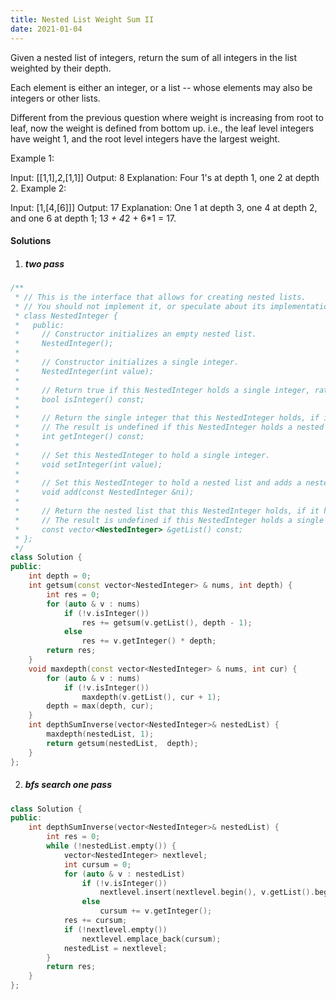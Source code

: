 ```yaml
---
title: Nested List Weight Sum II
date: 2021-01-04
---
```

Given a nested list of integers, return the sum of all integers in the list weighted by their depth.

Each element is either an integer, or a list -- whose elements may also be integers or other lists.

Different from the previous question where weight is increasing from root to leaf, now the weight is defined from bottom up. i.e., the leaf level integers have weight 1, and the root level integers have the largest weight.

Example 1:

Input: [[1,1],2,[1,1]]
Output: 8 
Explanation: Four 1's at depth 1, one 2 at depth 2.
Example 2:

Input: [1,[4,[6]]]
Output: 17 
Explanation: One 1 at depth 3, one 4 at depth 2, and one 6 at depth 1; 1*3 + 4*2 + 6*1 = 17.


#### Solutions

1. ##### two pass

```cpp
/**
 * // This is the interface that allows for creating nested lists.
 * // You should not implement it, or speculate about its implementation
 * class NestedInteger {
 *   public:
 *     // Constructor initializes an empty nested list.
 *     NestedInteger();
 *
 *     // Constructor initializes a single integer.
 *     NestedInteger(int value);
 *
 *     // Return true if this NestedInteger holds a single integer, rather than a nested list.
 *     bool isInteger() const;
 *
 *     // Return the single integer that this NestedInteger holds, if it holds a single integer
 *     // The result is undefined if this NestedInteger holds a nested list
 *     int getInteger() const;
 *
 *     // Set this NestedInteger to hold a single integer.
 *     void setInteger(int value);
 *
 *     // Set this NestedInteger to hold a nested list and adds a nested integer to it.
 *     void add(const NestedInteger &ni);
 *
 *     // Return the nested list that this NestedInteger holds, if it holds a nested list
 *     // The result is undefined if this NestedInteger holds a single integer
 *     const vector<NestedInteger> &getList() const;
 * };
 */
class Solution {
public:
    int depth = 0;
    int getsum(const vector<NestedInteger> & nums, int depth) {
        int res = 0;
        for (auto & v : nums)
            if (!v.isInteger())
                res += getsum(v.getList(), depth - 1);
            else
                res += v.getInteger() * depth;
        return res;
    }
    void maxdepth(const vector<NestedInteger> & nums, int cur) {
        for (auto & v : nums)
            if (!v.isInteger())
                maxdepth(v.getList(), cur + 1);
        depth = max(depth, cur);
    }
    int depthSumInverse(vector<NestedInteger>& nestedList) {
        maxdepth(nestedList, 1);
        return getsum(nestedList,  depth);
    }
};
```

2. ##### bfs search one pass

```cpp
class Solution {
public:
    int depthSumInverse(vector<NestedInteger>& nestedList) {
        int res = 0;
        while (!nestedList.empty()) {
            vector<NestedInteger> nextlevel;
            int cursum = 0;
            for (auto & v : nestedList)
                if (!v.isInteger())
                    nextlevel.insert(nextlevel.begin(), v.getList().begin(), v.getList().end());
                else
                    cursum += v.getInteger();
            res += cursum;
            if (!nextlevel.empty())
                nextlevel.emplace_back(cursum);
            nestedList = nextlevel;
        }
        return res;
    }
};
```